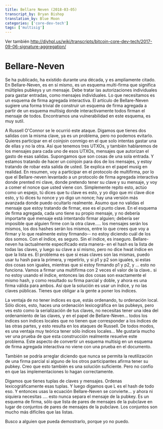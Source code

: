 ```yaml
---
title: Bellare Neven (2018-03-05)
transcript_by: Bryan Bishop
translation_by: Blue Moon
categories: ['core-dev-tech']
tags: ['multisig']
---
```


Ver también <http://diyhpl.us/wiki/transcripts/bitcoin-core-dev-tech/2017-09-06-signature-aggregation/>

# Bellare-Neven

Se ha publicado, ha existido durante una década, y es ampliamente citado. En Bellare-Neven, es en sí mismo, es un esquema multi-firma que significa múltiples pubkeys y un mensaje. Debe tratar las autorizaciones individuales para gastar entradas, como mensajes individuales. Lo que necesitamos es un esquema de firma agregada interactiva. El artículo de Bellare-Neven sugiere una forma trivial de construir un esquema de firma agregada a partir de un esquema multisig donde interactivamente todos firman el mensaje de todos. Encontramos una vulnerabilidad en este esquema, es muy sutil.

A Russell O'Connor se le ocurrió este ataque. Digamos que tienes dos salidas con la misma clave, ya es un problema, pero no podemos evitarlo. Quieres participar en el coinjoin conmigo en el que solo intentas gastar una de ellas y no la otra. Así que tenemos tres UTXOs, y también hablaremos de los mensajes para cada uno de esos UTXOs, mensajes que autorizan el gasto de esas salidas. Supongamos que son cosas de una sola entrada. Y estamos tratando de hacer un coinjoin para dos de los mensajes, y estoy tratando de robar esta salida de usted. Se explica en el papel musig en realidad. En resumen, voy a participar en el protocolo de multifirma, por lo que el Bellare-neven levantado a un protocolo de firma agregada interactiva donde prented mi clave, donde pretendo tener su clave y su mensaje, y voy a comer el nonce que usted viene con. Simplemente repito esto, actúo como un espejo, tú dices que tu clave es esto, y yo digo que mi clave dice esto, y tú dices tu nonce y yo digo un nonce; hay una versión más avanzada donde puedo ocultarlo realmente. Asumo que no validas el mensaje que estoy tratando de firmar, ese es el punto clave. En el esquema de firma agregada, cada uno tiene su propio mensaje, y no debería importarte qué mensaje está intentando firmar alguien; debería ser imposible que alguien firme con la otra clave..... los mensajes serán los mismos, los dos hashes serán los mismos, entre lo que crees que voy a firmar y lo que realmente estoy firmando-- no estoy diciendo cuál de los dos somos. Con el índice, es seguro. Sin el índice, es inseguro. Bellare-neven ha iactualmente especificado esta manera- en el hash es la lista de todas las claves, y luego su clave a sí mismo, pero no dice hwat índice en que la lista es. El problema es que si esas claves son las mismas, puedo usar tu hash para la primera, y repetirlo, y si p1 y p2 son iguales, si estas dos cosas son iguales, mientras que si estoy firmando p1 y p2, y ... esto no funciona. Vamos a firmar una multifirma con 2 veces el valor de la clave.. si no estoy usando el índice, entonces las dos cosas son exactamente el mismo hash, y como resultado su firma parcial y doble, y ahora es una firma válida para ambos. Así que la solución es usar un índice, y no las claves públicas. Tienes que obligar a la gente a poner los índices.

La ventaja de no tener índices es que, estás ordenando, tu ordenación local. Sólo dices, esto, haces una ordenación lexicográfica en las pubkeys, pero ves esto como la serialización de tus claves, no necesitas tener una idea del ordenamiento de las claves, y en el papel de Bellare-Neven... todos los índices son índices locales que no tienen que corresponder a los índices de las otras partes, y esto resulta en los ataques de Russell. De todos modos, es una ventaja muy teórica tener sólo índices locales... Me gustaría mucho ver una prueba de que esta construcción realmente resuelve este problema. Este aspecto de convertir un esquema multisig en un esquema de firma agregada interactiva no viene con una prueba en el documento.

También se podría arreglar diciendo que nunca se permita la reutilización de una firma parcial si alguno de los otros participantes afirma tener su pubkey. Creo que esto también es una solución suficiente. Pero no confío en que las implementaciones lo hagan correctamente.

Digamos que tienes tuplas de claves y mensajes. Ordenas lexicográficamente esas tuplas. Y luego digamos que L es el hash de todo eso. Y entonces usas la ecuación Bellare-Neven se convierte... y ahora ni siquiera necesitas .... esto nunca separa el mensaje de la pubkey. Es un esquema de firma, sólo que lista de pares de mensajes de la pubclave en lugar de conjuntos de pares de mensajes de la pubclave. Los conjuntos son mucho más difíciles que las listas.

Busco a alguien que pueda demostrarlo, porque yo no puedo.
